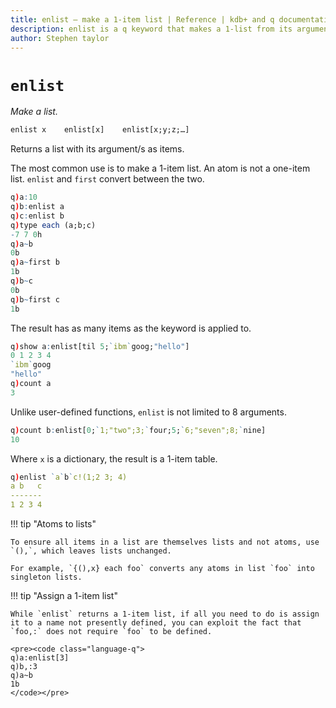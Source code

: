 ```yaml
---
title: enlist – make a 1-item list | Reference | kdb+ and q documentation
description: enlist is a q keyword that makes a 1-list from its arguments.
author: Stephen taylor
---
```

# `enlist`

_Make a list._



```txt
enlist x    enlist[x]    enlist[x;y;z;…]
```

Returns a list with its argument/s as items.

The most common use is to make a 1-item list. 
An atom is not a one-item list. `enlist` and `first` convert between the two.

```q
q)a:10
q)b:enlist a
q)c:enlist b
q)type each (a;b;c)
-7 7 0h
q)a~b
0b
q)a~first b
1b
q)b~c
0b
q)b~first c
1b
```

The result has as many items as the keyword is applied to.

```q
q)show a:enlist[til 5;`ibm`goog;"hello"]
0 1 2 3 4
`ibm`goog
"hello"
q)count a
3
```

Unlike user-defined functions, `enlist` is not limited to 8 arguments.

```q
q)count b:enlist[0;`1;"two";3;`four;5;`6;"seven";8;`nine]
10
```

Where `x` is a dictionary, the result is a 1-item table.

```q
q)enlist `a`b`c!(1;2 3; 4)
a b   c
-------
1 2 3 4
```

!!! tip "Atoms to lists"

    To ensure all items in a list are themselves lists and not atoms, use `(),`, which leaves lists unchanged. 

    For example, `{(),x} each foo` converts any atoms in list `foo` into singleton lists.

!!! tip "Assign a 1-item list"

    While `enlist` returns a 1-item list, if all you need to do is assign it to a name not presently defined, you can exploit the fact that `foo,:` does not require `foo` to be defined.

    <pre><code class="language-q">
    q)a:enlist[3]
    q)b,:3
    q)a~b
    1b
    </code></pre>
